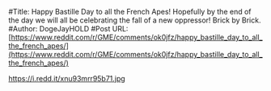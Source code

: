 #Title: Happy Bastille Day to all the French Apes! Hopefully by the end of the day we will all be celebrating the fall of a new oppressor! Brick by Brick.
#Author: DogeJayHOLD
#Post URL: [https://www.reddit.com/r/GME/comments/ok0jfz/happy_bastille_day_to_all_the_french_apes/](https://www.reddit.com/r/GME/comments/ok0jfz/happy_bastille_day_to_all_the_french_apes/)


https://i.redd.it/xnu93mrr95b71.jpg